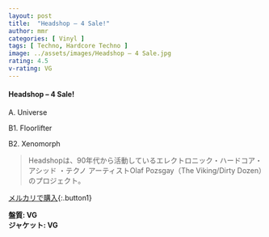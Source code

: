 ```yaml
---
layout: post
title:  "Headshop – 4 Sale!"
author: mmr
categories: [ Vinyl ]
tags: [ Techno, Hardcore Techno ]
image: ../assets/images/Headshop – 4 Sale.jpg
rating: 4.5
v-rating: VG
---
```


#### Headshop – 4 Sale!

A. Universe

B1. Floorlifter

B2. Xenomorph

> Headshopは、90年代から活動しているエレクトロニック・ハードコア・ アシッド ・テクノ アーティストOlaf Pozsgay（The Viking/Dirty Dozen）のプロジェクト。


[メルカリで購入](https://jp.mercari.com/item/m61217798776){:.button1}

<div class="mt-4 mb-4 d-flex align-items-center">
<strong class="mr-1">盤質: VG</strong>
</div>
<div class="mt-4 mb-4 d-flex align-items-center">
<strong class="mr-1">ジャケット: VG</strong>
</div>

